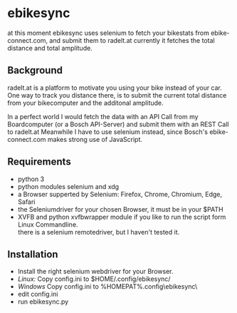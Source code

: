 # ebikesync
at this moment ebikesync uses selenium to fetch your bikestats from ebike-connect.com, and submit them to radelt.at
currently it fetches the total distance and total amplitude.

## Background
radelt.at is a platform to motivate you using your bike instead of your car.
One way to track you distance there, is to submit the current total distance from your bikecomputer and the additonal amplitude.

In a perfect world I would fetch the data with an API Call from my Boardcomputer (or a Bosch API-Server) and submit them with an REST Call to radelt.at
Meanwhile I have to use selenium instead, since Bosch's ebike-connect.com makes strong use of JavaScript.

## Requirements
* python 3
* python modules selenium and xdg
* a Browser supperted by Selenium: Firefox, Chrome, Chromium, Edge, Safari
* the Seleniumdriver for your chosen Browser, it must be in your $PATH
* XVFB and python xvfbwrapper module if you like to run the script form Linux Commandline.  
  there is a selenium remotedriver, but I haven't tested it.


## Installation
* Install the right selenium webdriver for your Browser.
* *Linux:* Copy config.ini to $HOME/.config/ebikesync/
* *Windows* Copy config.ini to %HOMEPAT%\.config\ebikesync\
* edit config.ini
* run ebikesync.py
